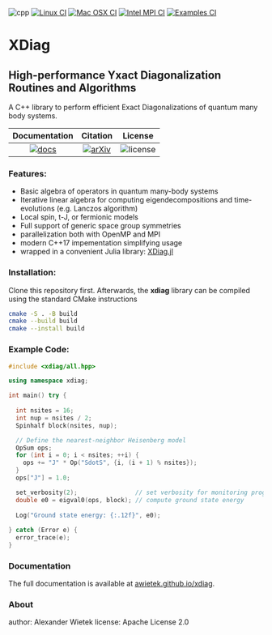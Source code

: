 <!--
SPDX-FileCopyrightText: 2025 Alexander Wietek <awietek@pks.mpg.de>

SPDX-License-Identifier: Apache-2.0
-->

![cpp](https://img.shields.io/badge/C++-17-blue.svg?style=flat&logo=c%2B%2B)
[![Linux CI](https://github.com/awietek/xdiag/actions/workflows/linux.yml/badge.svg?style=for-the-badge)](https://github.com/awietek/xdiag/actions/workflows/linux.yml)
[![Mac OSX CI](https://github.com/awietek/xdiag/actions/workflows/osx.yml/badge.svg?style=for-the-badge)](https://github.com/awietek/xdiag/actions/workflows/osx.yml)
[![Intel MPI CI](https://github.com/awietek/xdiag/actions/workflows/intelmpi.yml/badge.svg?style=for-the-badge)](https://github.com/awietek/xdiag/actions/workflows/intelmpi.yml)
[![Examples CI](https://github.com/awietek/xdiag/actions/workflows/examples.yml/badge.svg?style=for-the-badge)](https://github.com/awietek/xdiag/actions/workflows/examples.yml)

# XDiag
## High-performance Yxact Diagonalization Routines and Algorithms

A C++ library to perform efficient Exact Diagonalizations of quantum many body systems. 


| **Documentation**                                                                          | **Citation**                                                                                           | **License**                                                        |
|:------------------------------------------------------------------------------------------:|:------------------------------------------------------------------------------------------------------:|--------------------------------------------------------------------|
| [![docs](https://img.shields.io/badge/docs-dev-blue.svg)](https://awietek.github.io/xdiag) | [![arXiv](https://img.shields.io/badge/arXiv-2505.02901-b31b1b.svg)](https://arxiv.org/abs/2505.02901) | ![license](https://img.shields.io/badge/license-Apache%202.0-blue) |


### Features:
- Basic algebra of operators in quantum many-body systems
- Iterative linear algebra for computing eigendecompositions and time-evolutions (e.g. Lanczos algorithm)
- Local spin, t-J, or fermionic models
- Full support of generic space group symmetries
- parallelization both with OpenMP and MPI
- modern C++17 impementation simplifying usage
- wrapped in a convenient Julia library: [XDiag.jl](https://github.com/awietek/XDiag.jl)

### Installation:
Clone this repository first. Afterwards, the **xdiag** library can be compiled using the standard CMake instructions
```bash
cmake -S . -B build
cmake --build build
cmake --install build
```

### Example Code:
```cpp
#include <xdiag/all.hpp>

using namespace xdiag;

int main() try {
  
  int nsites = 16;
  int nup = nsites / 2;
  Spinhalf block(nsites, nup);

  // Define the nearest-neighbor Heisenberg model
  OpSum ops;
  for (int i = 0; i < nsites; ++i) {
    ops += "J" * Op("SdotS", {i, (i + 1) % nsites});
  }
  ops["J"] = 1.0;

  set_verbosity(2);                // set verbosity for monitoring progress
  double e0 = eigval0(ops, block); // compute ground state energy
  
  Log("Ground state energy: {:.12f}", e0);
  
} catch (Error e) {
  error_trace(e);
}

```

### Documentation
The full documentation is available at [awietek.github.io/xdiag](https://awietek.github.io/xdiag).

### About
author:   Alexander Wietek
license:   Apache License 2.0
